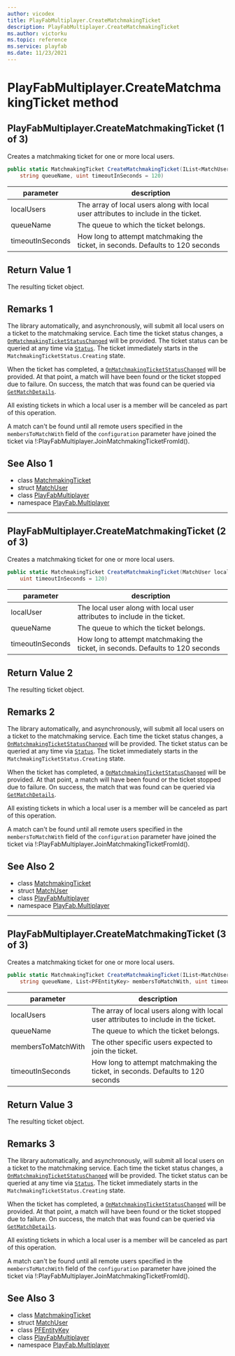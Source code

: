 ```yaml
---
author: vicodex
title: PlayFabMultiplayer.CreateMatchmakingTicket
description: PlayFabMultiplayer.CreateMatchmakingTicket
ms.author: victorku
ms.topic: reference
ms.service: playfab
ms.date: 11/23/2021
---
```


# PlayFabMultiplayer.CreateMatchmakingTicket method
## PlayFabMultiplayer.CreateMatchmakingTicket (1 of 3)

Creates a matchmaking ticket for one or more local users.

```csharp
public static MatchmakingTicket CreateMatchmakingTicket(IList<MatchUser> localUsers, 
    string queueName, uint timeoutInSeconds = 120)
```

| parameter | description |
| --- | --- |
| localUsers | The array of local users along with local user attributes to include in the ticket. |
| queueName | The queue to which the ticket belongs. |
| timeoutInSeconds | How long to attempt matchmaking the ticket, in seconds. Defaults to 120 seconds |

## Return Value 1

The resulting ticket object.

## Remarks 1

The library automatically, and asynchronously, will submit all local users on a ticket to the matchmaking service. Each time the ticket status changes, a [`OnMatchmakingTicketStatusChanged`](./OnMatchmakingTicketStatusChanged.md) will be provided. The ticket status can be queried at any time via [`Status`](../MatchmakingTicket/Status.md). The ticket immediately starts in the `MatchmakingTicketStatus.Creating` state.

When the ticket has completed, a [`OnMatchmakingTicketStatusChanged`](./OnMatchmakingTicketStatusChanged.md) will be provided. At that point, a match will have been found or the ticket stopped due to failure. On success, the match that was found can be queried via [`GetMatchDetails`](../MatchmakingTicket/GetMatchDetails.md).

All existing tickets in which a local user is a member will be canceled as part of this operation.

A match can't be found until all remote users specified in the `membersToMatchWith` field of the `configuration` parameter have joined the ticket via !:PlayFabMultiplayer.JoinMatchmakingTicketFromId().

## See Also 1

* class [MatchmakingTicket](../MatchmakingTicket.md)
* struct [MatchUser](../MatchUser.md)
* class [PlayFabMultiplayer](../PlayFabMultiplayer.md)
* namespace [PlayFab.Multiplayer](../../PlayFabMultiplayerSDK.md)

---

## PlayFabMultiplayer.CreateMatchmakingTicket (2 of 3)

Creates a matchmaking ticket for one or more local users.

```csharp
public static MatchmakingTicket CreateMatchmakingTicket(MatchUser localUser, string queueName, 
    uint timeoutInSeconds = 120)
```

| parameter | description |
| --- | --- |
| localUser | The local user along with local user attributes to include in the ticket. |
| queueName | The queue to which the ticket belongs. |
| timeoutInSeconds | How long to attempt matchmaking the ticket, in seconds. Defaults to 120 seconds |

## Return Value 2

The resulting ticket object.

## Remarks 2

The library automatically, and asynchronously, will submit all local users on a ticket to the matchmaking service. Each time the ticket status changes, a [`OnMatchmakingTicketStatusChanged`](./OnMatchmakingTicketStatusChanged.md) will be provided. The ticket status can be queried at any time via [`Status`](../MatchmakingTicket/Status.md). The ticket immediately starts in the `MatchmakingTicketStatus.Creating` state.

When the ticket has completed, a [`OnMatchmakingTicketStatusChanged`](./OnMatchmakingTicketStatusChanged.md) will be provided. At that point, a match will have been found or the ticket stopped due to failure. On success, the match that was found can be queried via [`GetMatchDetails`](../MatchmakingTicket/GetMatchDetails.md).

All existing tickets in which a local user is a member will be canceled as part of this operation.

A match can't be found until all remote users specified in the `membersToMatchWith` field of the `configuration` parameter have joined the ticket via !:PlayFabMultiplayer.JoinMatchmakingTicketFromId().

## See Also 2

* class [MatchmakingTicket](../MatchmakingTicket.md)
* struct [MatchUser](../MatchUser.md)
* class [PlayFabMultiplayer](../PlayFabMultiplayer.md)
* namespace [PlayFab.Multiplayer](../../PlayFabMultiplayerSDK.md)

---

## PlayFabMultiplayer.CreateMatchmakingTicket (3 of 3)

Creates a matchmaking ticket for one or more local users.

```csharp
public static MatchmakingTicket CreateMatchmakingTicket(IList<MatchUser> localUsers, 
    string queueName, List<PFEntityKey> membersToMatchWith, uint timeoutInSeconds = 120)
```

| parameter | description |
| --- | --- |
| localUsers | The array of local users along with local user attributes to include in the ticket. |
| queueName | The queue to which the ticket belongs. |
| membersToMatchWith | The other specific users expected to join the ticket. |
| timeoutInSeconds | How long to attempt matchmaking the ticket, in seconds. Defaults to 120 seconds |

## Return Value 3

The resulting ticket object.

## Remarks 3

The library automatically, and asynchronously, will submit all local users on a ticket to the matchmaking service. Each time the ticket status changes, a [`OnMatchmakingTicketStatusChanged`](./OnMatchmakingTicketStatusChanged.md) will be provided. The ticket status can be queried at any time via [`Status`](../MatchmakingTicket/Status.md). The ticket immediately starts in the `MatchmakingTicketStatus.Creating` state.

When the ticket has completed, a [`OnMatchmakingTicketStatusChanged`](./OnMatchmakingTicketStatusChanged.md) will be provided. At that point, a match will have been found or the ticket stopped due to failure. On success, the match that was found can be queried via [`GetMatchDetails`](../MatchmakingTicket/GetMatchDetails.md).

All existing tickets in which a local user is a member will be canceled as part of this operation.

A match can't be found until all remote users specified in the `membersToMatchWith` field of the `configuration` parameter have joined the ticket via !:PlayFabMultiplayer.JoinMatchmakingTicketFromId().

## See Also 3

* class [MatchmakingTicket](../MatchmakingTicket.md)
* struct [MatchUser](../MatchUser.md)
* class [PFEntityKey](../PFEntityKey.md)
* class [PlayFabMultiplayer](../PlayFabMultiplayer.md)
* namespace [PlayFab.Multiplayer](../../PlayFabMultiplayerSDK.md)

